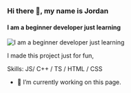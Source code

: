 ### Hi there 👋, my name is Jordan  
#### I am a beginner developer just learning
![I am a beginner developer just learning](http://logoman.ca/wp-content/uploads/2018/01/Slider-Banner-Programming-Image-.jpg)

I made this project just for fun, 

Skills:  JS/ C++ / TS / HTML / CSS

- 🔭 I’m currently working on this page. 
